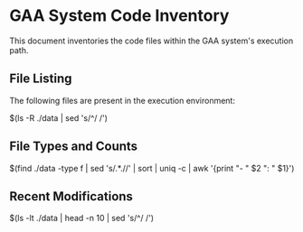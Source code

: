 # GAA System Code Inventory

This document inventories the code files within the GAA system's execution path.

## File Listing
The following files are present in the execution environment:

$(ls -R ./data | sed 's/^/  /')

## File Types and Counts
$(find ./data -type f | sed 's/.*\.//' | sort | uniq -c | awk '{print "- " $2 ": " $1}')

## Recent Modifications
$(ls -lt ./data | head -n 10 | sed 's/^/  /')
